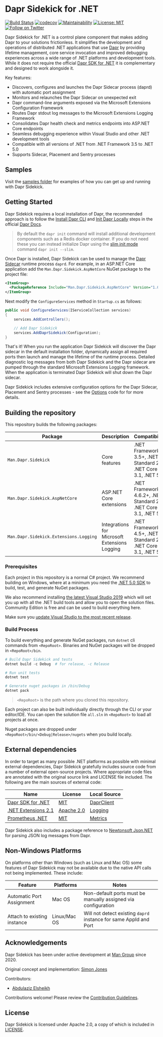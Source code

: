 # Dapr Sidekick for .NET

[![Build Status](https://github.com/man-group/dapr-sidekick-dotnet/workflows/build/badge.svg?event=push&branch=master)](https://github.com/man-group/dapr-sidekick-dotnet/actions?workflow=build)
[![codecov](https://codecov.io/gh/man-group/dapr-sidekick-dotnet/branch/main/graph/badge.svg?token=y7Uq2TIAuI)](https://codecov.io/gh/man-group/dapr-sidekick-dotnet)
[![Maintainability](https://api.codeclimate.com/v1/badges/0c79d186a9b733579ae8/maintainability)](https://codeclimate.com/github/man-group/dapr-sidekick-dotnet/maintainability)
[![License: MIT](https://img.shields.io/badge/License-Apache2.0-yellow.svg)](https://opensource.org/licenses/Apache-2.0)
[![Follow on Twitter](https://img.shields.io/twitter/follow/ManGroup.svg?style=social&logo=twitter)](https://twitter.com/intent/follow?screen_name=ManGroup)

Dapr Sidekick for .NET is a control plane component that makes adding Dapr to your solutions frictionless. It simplifies the development and operations of distributed .NET applications that use [Dapr](https://dapr.io/) by providing lifetime management, core service invocation and improved debugging experiences across a wide range of .NET platforms and development tools. While it does not require the official [Dapr SDK for .NET](https://github.com/dapr/dotnet-sdk) it is complementary and designed to work alongside it.

Key features:

* Discovers, configures and launches the Dapr Sidecar process (daprd) with automatic port assignment
* Monitors and relaunches the Dapr Sidecar on unexpected exit
* Dapr command-line arguments exposed via the Microsoft Extensions Configuration Framework
* Routes Dapr stdout log messages to the Microsoft Extensions Logging Framework
* Consolidates Dapr health check and metrics endpoints into ASP.NET Core endpoints
* Seamless debugging experience within Visual Studio and other .NET development tools
* Compatible with all versions of .NET from .NET Framework 3.5 to .NET 5.0
* Supports Sidecar, Placement and Sentry processes

## Samples

Visit the [samples folder](./samples) for examples of how you can get up and running with Dapr Sidekick.

## Getting Started

Dapr Sidekick requires a local installation of Dapr, the recommended approach is to follow the [Install Dapr CLI](https://docs.dapr.io/getting-started/install-dapr-cli/) and [Init Dapr Locally](https://docs.dapr.io/getting-started/install-dapr-selfhost/) steps in the official [Dapr Docs](https://docs.dapr.io/).

> By default the `dapr init` command will install additional development components such as a Redis docker container. If you do not need these you can instead initialize Dapr using the [slim init mode](https://docs.dapr.io/operations/hosting/self-hosted/self-hosted-no-docker/) command `dapr init --slim`.

Once Dapr is installed, Dapr Sidekick can be used to manage the [Dapr Sidecar](https://docs.dapr.io/concepts/overview/) runtime process `daprd`. For example, in an ASP.NET Core application add the `Man.Dapr.Sidekick.AspNetCore` NuGet package to the project file:

```xml
<ItemGroup>
  <PackageReference Include="Man.Dapr.Sidekick.AspNetCore" Version="1.0.0" />
</ItemGroup>
```  

Next modify the `ConfigureServices` method in `Startup.cs` as follows:

```csharp
public void ConfigureServices(IServiceCollection services)
{
    services.AddControllers();

    // Add Dapr Sidekick
    services.AddDaprSidekick(Configuration);
}
```

That's it! When you run the application Dapr Sidekick will discover the Dapr sidecar in the default installation folder, dynamically assign all required ports then launch and manage the lifetime of the runtime process. Detailed diagnostic log messages from both Dapr Sidekick and the Dapr sidecar are pumped through the standard Microsoft Extensions Logging framework. When the application is terminated Dapr Sidekick will shut down the Dapr sidecar.

Dapr Sidekick includes extensive configuration options for the Dapr Sidecar, Placement and Sentry processes - see the [Options](./src/Man.Dapr.Sidekick/Options) code for for more details.

## Building the repository

This repository builds the following packages:

| Package                                | Description                                   | Compatibility                                                     |
| -------------------------------------- | --------------------------------------------- | ----------------------------------------------------------------- |
| `Man.Dapr.Sidekick`                    | Core features                                 | .NET Framework 3.5+, .NET Standard 2.0, .NET Core 3.1, .NET 5.0   |
| `Man.Dapr.Sidekick.AspNetCore`         | ASP.NET Core extensions                       | .NET Framework 4.6.2+, .NET Standard 2.0, .NET Core 3.1, .NET 5.0 |
| `Man.Dapr.Sidekick.Extensions.Logging` | Integrations for Microsoft Extensions Logging | .NET Framework 4.5+, .NET Standard 2.0, .NET Core 3.1, .NET 5.0   |

### Prerequisites

Each project in this repository is a normal C# project. We recommend building on Windows, where at a minimum you need the [.NET 5.0 SDK](https://dotnet.microsoft.com/download/dotnet/5.0) to build, test, and generate NuGet packages.

We also recommend installing [the latest Visual Studio 2019](https://www.visualstudio.com/vs/) which will set you up with all the .NET build tools and allow you to open the solution files. Community Edition is free and can be used to build everything here.

Make sure you [update Visual Studio to the most recent release](https://docs.microsoft.com/visualstudio/install/update-visual-studio).

### Build Process

To build everything and generate NuGet packages, run `dotnet` cli commands from `<RepoRoot>`. Binaries and NuGet packages will be dropped in `<RepoRoot>/bin`.

```powershell
# Build Dapr Sidekick and tests
dotnet build -c Debug  # for release, -c Release

# Run unit tests
dotnet test

# Generate nuget packages in /bin/Debug
dotnet pack
```

> `<RepoRoot>` is the path where you cloned this repository.

Each project can also be built individually directly through the CLI or your editor/IDE. You can open the solution file `all.sln` in `<RepoRoot>` to load all projects at once.

Nuget packages are dropped under `<RepoRoot>/bin/<Debug|Release>/nugets` when you build locally.

## External dependencies

In order to target as many possible .NET platforms as possible with minimal external dependencies, Dapr Sidekick gratefully includes source code from a number of external open-source projects. Where appropriate code files are annotated with the original source link and LICENSE file included. The following are the main sources of external code:

| Name                                                                         | License                                                                         | Local Source                                          |
| ---------------------------------------------------------------------------- | ------------------------------------------------------------------------------- | ----------------------------------------------------- |
| [Dapr SDK for .NET](https://github.com/dapr/dotnet-sdk)                      | [MIT](https://github.com/dapr/dotnet-sdk/blob/master/LICENSE)                   | [DaprClient](./src/Man.Dapr.Sidekick/DaprClient)      |
| [.NET Extensions 2.1](https://github.com/dotnet/extensions/tree/release/2.1) | [Apache 2.0](https://github.com/dotnet/extensions/blob/release/2.1/LICENSE.txt) | [Logging](./src/Man.Dapr.Sidekick/Logging)            |
| [Prometheus .NET](https://github.com/prometheus-net/prometheus-net)          | [MIT](https://github.com/prometheus-net/prometheus-net/blob/master/LICENSE)     | [Metrics](./src/Man.Dapr.Sidekick.AspNetCore/Metrics) |

Dapr Sidekick also includes a package reference to [Newtonsoft Json.NET](https://github.com/JamesNK/Newtonsoft.Json) for parsing JSON log messages from Dapr.

## Non-Windows Platforms

On platforms other than Windows (such as Linux and Mac OS) some features of Dapr Sidekick may not be available due to the native API calls not being implemented. These include:

| Feature                     | Platforms    | Notes                                                             |
| --------------------------- | ------------ | ----------------------------------------------------------------- |
| Automatic Port Assignment   | Mac OS       | Non-default ports must be manually assigned via configuration     |
| Attach to existing instance | Linux/Mac OS | Will not detect existing `daprd` instance for same AppId and Port |

## Acknowledgements

Dapr Sidekick has been under active development at [Man Group](http://www.man.com/) since 2020.

Original concept and implementation: [Simon Jones](https://github.com/badgeratu)

Contributors:

* [Abdulaziz Elsheikh](https://github.com/a-elsheikh)

Contributions welcome! Please review the [Contribution Guidelines](CONTRIBUTING.md).

## License

Dapr Sidekick is licensed under Apache 2.0, a copy of which is included in [LICENSE](LICENSE).
